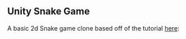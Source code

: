 ## Unity Snake Game

A basic 2d Snake game clone based off of the tutorial [here]([url](https://www.youtube.com/watch?v=U8gUnpeaMbQ&list=PLqlFiJjSZ2x2tusY5PTw9lVhX3qX_Jz2E&index=9)):
